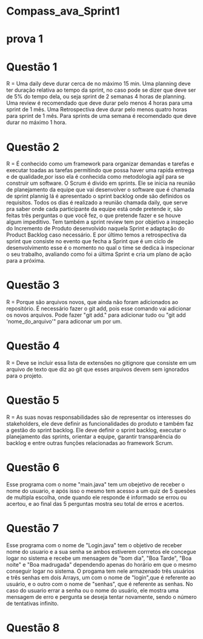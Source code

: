 # Compass_ava_Sprint1

# prova 1

# Questão 1

R = Uma daily deve durar cerca de no máximo 15 min.
Uma planning deve ter duração relativa ao tempo da sprint, no caso pode se dizer que deve ser de 5% do tempo dela, ou seja sprint de 2 semanas 4 horas de planning.
Uma review é recomendado que deve durar pelo menos 4 horas para uma sprint de 1 mês.
Uma Retrospectiva deve durar pelo menos quatro horas para sprint de 1 mês. Para sprints de uma semana é recomendado que deve durar no máximo  1 hora.


# Questão 2 
 
R = É conhecido como um framework para organizar demandas e tarefas e executar toadas as tarefas permitindo que possa haver uma rapida entrega e de qualidade,por isso ela é conhecida como metodologia agil para se construir um software. O Scrum é divido em sprints. Ele se inicia na reunião de planejamento da equipe que vai desenvolver o software que é chamada de sprint plannig lá é apresentado o sprint backlog onde são definidos os requisitos. Todos os dias é realizado a reunião chamada daily, que serve pra saber onde cada participante da equipe está onde pretende ir, são feitas três perguntas o que você fez, o que pretende fazer e se houve algum impeditivo. Tem também a sprint review tem por objetivo a inspeção do Incremento de Produto desenvolvido naquela Sprint e adaptação do Product Backlog caso necessário. E por último temos a retrospectiva da sprint que consiste no evento que fecha a Sprint que é um ciclo de desenvolvimento esse é o momento no qual o time se dedica à inspecionar o seu trabalho, avaliando como foi a última Sprint e cria um plano de ação para a próxima.


# Questão 3 

R = Porque são arquivos novos, que ainda não foram adicionados ao repositório. É necessário fazer o git add, pois esse comando vai adicionar os novos arquivos. Pode fazer "git add." para adicionar tudo ou "git add 'nome_do_arquivo'" para adiconar um por um.


# Questão 4 

R = Deve se incluir essa lista de extensões no  gitignore que consiste em um arquivo de texto que diz ao git que esses arquivos devem sem ignorados para o projeto.


# Questão 5

R = As suas novas responsabilidades são de representar os interesses do stakeholders, ele deve definir as funcionalidades do produto e também faz a gestão do sprint backlog. Ele deve definir o sprint backlog, executar o planejamento das sprints, orientar a equipe, garantir transparência do backlog e entre outras funções relacionadas ao framework Scrum.


# Questão 6

Esse programa com o nome "main.java" tem um obejetivo de receber o nome do usuario, e após isso o mesmo tem acesso a um quiz de 5 quesões de multipla escolha, onde quando ele responde é informado se errou ou acertou, e ao final das 5 perguntas mostra seu total de erros e acertos.


# Questão 7 

Esse programa com o nome de "Login.java" tem o objetivo de receber nome do usuario e a sua senha se ambos estiverem corrretos ele concegue logar no sistema e recebe um mensagem de "bom dia", "Boa Tarde", "Boa noite" e "Boa madrugada" dependendo apenas do horário em que o mesmo conseguir logar no sistema. O progama tem nele armazenado três usuários e três senhas em dois Arrays, um com o nome de "login",que é referente ao usuário, e o outro com o nome de "senhas", que é referente as senhas. No caso do usuario errar a senha ou o nome do usuário, ele mostra uma mensagem de erro e pergunta se deseja tentar novamente, sendo o número de tentativas infinito.


# Questão 8
